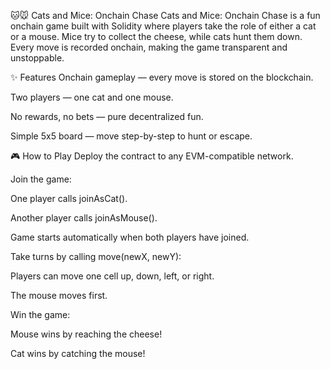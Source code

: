 🐱🐭 Cats and Mice: Onchain Chase
Cats and Mice: Onchain Chase is a fun onchain game built with Solidity where players take the role of either a cat or a mouse.
Mice try to collect the cheese, while cats hunt them down.
Every move is recorded onchain, making the game transparent and unstoppable.

✨ Features
Onchain gameplay — every move is stored on the blockchain.

Two players — one cat and one mouse.

No rewards, no bets — pure decentralized fun.

Simple 5x5 board — move step-by-step to hunt or escape.

🎮 How to Play
Deploy the contract to any EVM-compatible network.

Join the game:

One player calls joinAsCat().

Another player calls joinAsMouse().

Game starts automatically when both players have joined.

Take turns by calling move(newX, newY):

Players can move one cell up, down, left, or right.

The mouse moves first.

Win the game:

Mouse wins by reaching the cheese!

Cat wins by catching the mouse!
